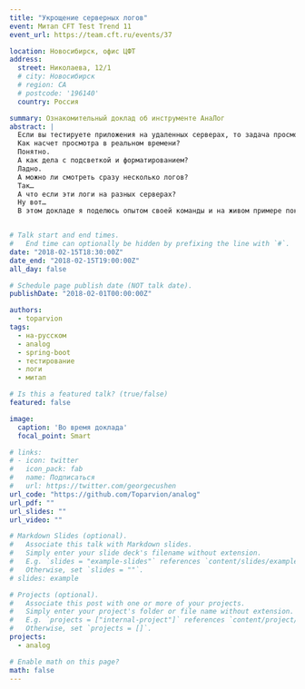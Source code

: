 ```yaml
---
title: "Укрощение серверных логов"
event: Митап CFT Test Trend 11
event_url: https://team.cft.ru/events/37

location: Новосибирск, офис ЦФТ
address:
  street: Николаева, 12/1
  # city: Новосибирск
  # region: CA
  # postcode: '196140'
  country: Россия

summary: Ознакомительный доклад об инструменте АнаЛог
abstract: |
  Если вы тестируете приложения на удаленных серверах, то задача просмотра их логов для вас не нова и у вас полно инструментов для этого. Но так ли все они хороши?  
  Как насчет просмотра в реальном времени?  
  Понятно.  
  А как дела с подсветкой и форматированием?  
  Ладно.  
  А можно ли смотреть сразу несколько логов?  
  Так…  
  А что если эти логи на разных серверах?  
  Ну вот…  
  В этом докладе я поделюсь опытом своей команды и на живом примере покажу, как можно решать эти задачи быстро и просто.


# Talk start and end times.
#   End time can optionally be hidden by prefixing the line with `#`.
date: "2018-02-15T18:30:00Z"
date_end: "2018-02-15T19:00:00Z"
all_day: false

# Schedule page publish date (NOT talk date).
publishDate: "2018-02-01T00:00:00Z"

authors:
  - toparvion
tags:
  - на-русском
  - analog
  - spring-boot
  - тестирование
  - логи
  - митап

# Is this a featured talk? (true/false)
featured: false

image:
  caption: 'Во время доклада'
  focal_point: Smart

# links:
# - icon: twitter
#   icon_pack: fab
#   name: Подписаться
#   url: https://twitter.com/georgecushen
url_code: "https://github.com/Toparvion/analog"
url_pdf: ""
url_slides: ""
url_video: ""

# Markdown Slides (optional).
#   Associate this talk with Markdown slides.
#   Simply enter your slide deck's filename without extension.
#   E.g. `slides = "example-slides"` references `content/slides/example-slides.md`.
#   Otherwise, set `slides = ""`.
# slides: example

# Projects (optional).
#   Associate this post with one or more of your projects.
#   Simply enter your project's folder or file name without extension.
#   E.g. `projects = ["internal-project"]` references `content/project/deep-learning/index.md`.
#   Otherwise, set `projects = []`.
projects:
  - analog

# Enable math on this page?
math: false
---
```

